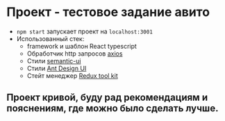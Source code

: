 # Проект - тестовое задание авито
- `npm start` запускает проект на `localhost:3001`
- Использованный стек:
  - framework и шаблон React typescript
  - Обработчик http запросов [axios](https://axios-http.com/docs/intro)
  - Стили [semantic-ui](https://react.semantic-ui.com/)
  - Стили [Ant Design UI](https://ant.design/)
  - Стейт менеджер [Redux tool kit](https://redux-toolkit.js.org)
## Проект кривой, буду рад рекомендациям и пояснениям, где можно было сделать лучше.
